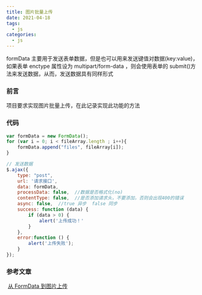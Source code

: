 ```yaml
---
title: 图片批量上传
date: 2021-04-18
tags:
  - js
categories:
  - js
---
```


formData 主要用于发送表单数据，但是也可以用来发送键值对数据(key:value)，如果表单 enctype 属性设为 multipart/form-data ，则会使用表单的 submit()方法来发送数据，从而，发送数据具有同样形式

### 前言

项目要求实现图片批量上传，在此记录实现此功能的方法

### 代码

```javascript
var formData = new FormData();
for (var i = 0; i < fileArray.length ; i++){
    formData.append("files", fileArray[i]);
}

// 发送数据
$.ajax({
    type: "post",
    url: '请求接口',
    data: formData,
    processData: false,  //数据是否格式化(no)
    contentType: false,  //是否添加请求头，不要添加，否则会出现400的错误
    async: false,  //true 异步  false 同步
    success: function (data) {
        if (data > 0) {
            alert('上传成功！'
        }
    },
    error:function () {
        alert('上传失败');
    }
});
```

### 参考文章

​ [从 FormData 到图片上传](https://juejin.cn/post/6844903666135072781)
